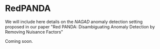 # RedPANDA

We will include here details on the *NAGAD* anomaly detection setting proposed in our paper "Red PANDA: Disambiguating Anomaly Detection by Removing Nuisance Factors"

Coming soon.
